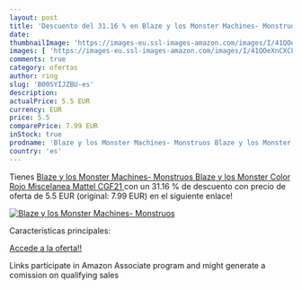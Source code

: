 ```yaml
---
layout: post
title: 'Descuento del 31.16 % en Blaze y los Monster Machines- Monstruos '
date: 
thumbnailImage: 'https://images-eu.ssl-images-amazon.com/images/I/41QOeXnCXCL._SL200_.jpg'
images: [ 'https://images-eu.ssl-images-amazon.com/images/I/41QOeXnCXCL._SL200_.jpg' ]
comments: true
category: ofertas
author: ring
slug: 'B00SYIJZBU-es'
description:
actualPrice: 5.5 EUR
currency: EUR
price: 5.5
comparePrice: 7.99 EUR
inStock: true
prodname: 'Blaze y los Monster Machines- Monstruos Blaze y los Monster  Color Rojo  Miscelanea  Mattel CGF21 '
country: 'es'
---
```


Tienes [Blaze y los Monster Machines- Monstruos Blaze y los Monster  Color Rojo  Miscelanea  Mattel CGF21 ](https://www.amazon.es/dp/B00SYIJZBU/?tag=tolees-21) con un 31.16 % de descuento con precio de oferta de 5.5 EUR (original: 7.99 EUR) en el siguiente enlace!

[![Blaze y los Monster Machines- Monstruos ](https://images-eu.ssl-images-amazon.com/images/I/41QOeXnCXCL._SL200_.jpg)](https://www.amazon.es/dp/B00SYIJZBU/?tag=tolees-21)

Características principales:


[Accede a la oferta!!](https://www.amazon.es/dp/B00SYIJZBU/?tag=tolees-21)

Links participate in Amazon Associate program and might generate a comission on qualifying sales


